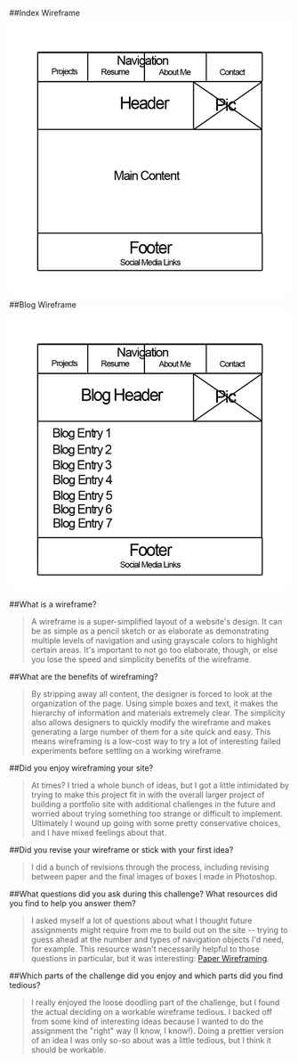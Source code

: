 ##Index Wireframe
![Index Wireframe](imgs/wireframe-index.png)
##Blog Wireframe
![Blog Wireframe](imgs/wireframe-blog-index.png)

##What is a wireframe?

>A wireframe is a super-simplified layout of a website's design. It can be as simple as a pencil sketch or as elaborate as demonstrating multiple levels of navigation and using grayscale colors to highlight certain areas. It's important to not go too elaborate, though, or else you lose the speed and simplicity benefits of the wireframe.

##What are the benefits of wireframing?

>By stripping away all content, the designer is forced to look at the organization of the page. Using simple boxes and text, it makes the hierarchy of information and materials extremely clear. The simplicity also allows designers to quickly modify the wireframe and makes generating a large number of them for a site quick and easy. This means wireframing is a low-cost way to try a lot of interesting failed experiments before settling on a working wireframe.

##Did you enjoy wireframing your site?

>At times? I tried a whole bunch of ideas, but I got a little intimidated by trying to make this project fit in with the overall larger project of building a portfolio site with additional challenges in the future and worried about trying something too strange or difficult to implement. Ultimately I wound up going with some pretty conservative choices, and I have mixed feelings about that.

##Did you revise your wireframe or stick with your first idea?

>I did a bunch of revisions through the process, including revising between paper and the final images of boxes I made in Photoshop. 

##What questions did you ask during this challenge? What resources did you find to help you answer them?

>I asked myself a lot of questions about what I thought future assignments might require from me to build out on the site -- trying to guess ahead at the number and types of navigation objects I'd need, for example. This resource wasn't necessarily helpful to those questions in particular, but it was interesting: [Paper Wireframing](http://www.mstoner.com/blog/uncategorized/pwireframing_paper_wireframing/).

##Which parts of the challenge did you enjoy and which parts did you find tedious?

>I really enjoyed the loose doodling part of the challenge, but I found the actual deciding on a workable wireframe tedious. I backed off from some kind of interesting ideas because I wanted to do the assignment the "right" way (I know, I know!). Doing a prettier version of an idea I was only so-so about was a little tedious, but I think it should be workable. 

